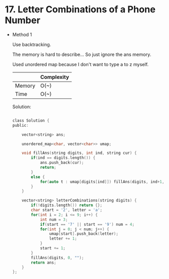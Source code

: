 # 17. Letter Combinations of a Phone Number 
- Method 1

    Use backtracking.

    The memory is hard to describe... So just ignore the ans memory.

    Used unordered map because I don't want to type a to z myself.

    | |   Complexity  |
    | ----------- | ----------- | 
    |  Memory     | O(~) | 
    |      Time       |  O(~) | 


    Solution:

    ``` h

    class Solution {
    public:

        vector<string> ans;

        unordered_map<char, vector<char>> umap;

        void fillAns(string digits, int ind, string cur) {
            if(ind == digits.length()) {
                ans.push_back(cur);
                return;
            }
            else {
                for(auto t : umap[digits[ind]]) fillAns(digits, ind+1, cur+t);
            }
        }

        vector<string> letterCombinations(string digits) {
            if(!digits.length()) return {};
            char start = '2', letter = 'a';
            for(int i = 2; i <= 9; i++) {
                int num = 3;
                if(start == '7' || start == '9') num = 4;
                for(int j = 0; j < num; j++) {
                    umap[start].push_back(letter); 
                    letter += 1;
                }
                start += 1;
            }
            fillAns(digits, 0, "");
            return ans;
        }
    };

    ```

<!-- - Method 2

    This is another method.

    | |   Complexity  |
    | ----------- | ----------- | 
    |  Memory     | O(n) | 
    |      Time       |  O(n) | 


    Solution:

    ``` h



    ```

- Additional Knowledge:
       
    Here are some additional knowledge.



<br> -->